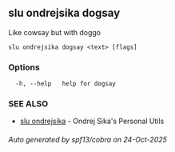 ## slu ondrejsika dogsay

Like cowsay but with doggo

```
slu ondrejsika dogsay <text> [flags]
```

### Options

```
  -h, --help   help for dogsay
```

### SEE ALSO

* [slu ondrejsika](slu_ondrejsika.md)	 - Ondrej Sika's Personal Utils

###### Auto generated by spf13/cobra on 24-Oct-2025

